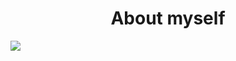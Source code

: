 <h1 align="center">About myself</h1>


<a href="https://github.com/ShimejiAnna4191">
  <img align="center" src="https://github-readme-stats.vercel.app/api/pin/?username=ShimejiAnna4191&theme=buefy" />
</a>
